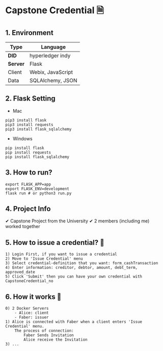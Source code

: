 # Capstone Credential 🗎

## 1. Environment

| Type       | Language           |
| ---------- | ------------------ |
| **DID**    | hyperledger indy   |
| **Server** | Flask              |
| Client     | Webix, JavaScript  |
| Data       | SQLAlchemy, JSON   |

## 2. Flask Setting

- Mac
```
pip3 install flask
pip3 install requests
pip3 install flask_sqlalchemy
```

- Windows
```
pip install flask
pip install requests
pip install flask_sqlalchemy
```

## 3. How to run?

```
export FLASK_APP=app
export FLASK_ENV=development
flask run # or python3 run.py
```

## 4. Project Info

✔ Capstone Project from the University
✔ 2 members (including me) worked together

## 5. How to issue a credential? 🤔

    1) Login First, if you want to issue a credential
    2) Move to 'Issue Credential' menu
    3) Select credential-definition that you want: form_cashTransaction
    4) Enter information: creditor, debtor, amount, debt_term, approved_date
    5) Click 'Submit' then you can have your own credential with CapstoneCredential_no

## 6. How it works 🙋

    0) 2 Docker Servers
        - Alice: client
        - Faber: issuer
    1) Alice is connected with Faber when a client enters 'Issue Credential' menu.
        The process of connection:
            Faber Sends Invitation
            Alice receive the Invitation
    3) ...
